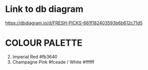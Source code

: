 # Link to db diagram

https://dbdiagram.io/d/FRESH-PICKS-661f182403593b6b612c71d5

# COLOUR PALETTE
<!-- 1. Pakistan Green #1a450e -->
2. Imperial Red #fb3640
3. Champagne Pink #fceade / White #ffffff